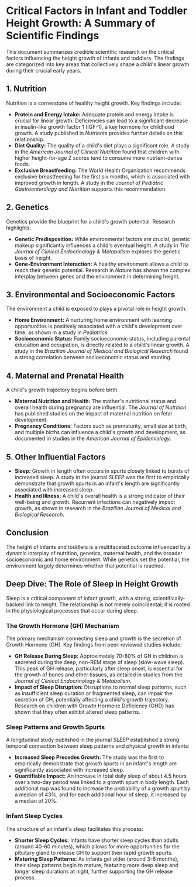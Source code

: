 # Critical Factors in Infant and Toddler Height Growth: A Summary of Scientific Findings

This document summarizes credible scientific research on the critical factors influencing the height growth of infants and toddlers. The findings are categorized into key areas that collectively shape a child's linear growth during their crucial early years.

## 1. Nutrition

Nutrition is a cornerstone of healthy height growth. Key findings include:

*   **Protein and Energy Intake:** Adequate protein and energy intake is crucial for linear growth. Deficiencies can lead to a significant decrease in insulin-like growth factor 1 (IGF-1), a key hormone for childhood growth. A study published in *Nutrients* provides further details on this relationship.
*   **Diet Quality:** The quality of a child's diet plays a significant role. A study in the *American Journal of Clinical Nutrition* found that children with higher height-for-age Z scores tend to consume more nutrient-dense foods.
*   **Exclusive Breastfeeding:** The World Health Organization recommends exclusive breastfeeding for the first six months, which is associated with improved growth in length. A study in the *Journal of Pediatric Gastroenterology and Nutrition* supports this recommendation.

## 2. Genetics

Genetics provide the blueprint for a child's growth potential. Research highlights:

*   **Genetic Predisposition:** While environmental factors are crucial, genetic makeup significantly influences a child's eventual height. A study in *The Journal of Clinical Endocrinology & Metabolism* explores the genetic basis of height.
*   **Gene-Environment Interaction:** A healthy environment allows a child to reach their genetic potential. Research in *Nature* has shown the complex interplay between genes and the environment in determining height.

## 3. Environmental and Socioeconomic Factors

The environment a child is exposed to plays a pivotal role in height growth.

*   **Home Environment:** A nurturing home environment with learning opportunities is positively associated with a child's development over time, as shown in a study in *Pediatrics*.
*   **Socioeconomic Status:** Family socioeconomic status, including parental education and occupation, is directly related to a child's linear growth. A study in the *Brazilian Journal of Medical and Biological Research* found a strong correlation between socioeconomic status and stunting.

## 4. Maternal and Prenatal Health

A child's growth trajectory begins before birth.

*   **Maternal Nutrition and Health:** The mother's nutritional status and overall health during pregnancy are influential. The *Journal of Nutrition* has published studies on the impact of maternal nutrition on fetal development.
*   **Pregnancy Conditions:** Factors such as prematurity, small size at birth, and multiple births can influence a child's growth and development, as documented in studies in the *American Journal of Epidemiology*.

## 5. Other Influential Factors

*   **Sleep:** Growth in length often occurs in spurts closely linked to bursts of increased sleep. A study in the journal *SLEEP* was the first to empirically demonstrate that growth spurts in an infant's length are significantly associated with increased sleep.
*   **Health and Illness:** A child's overall health is a strong indicator of their well-being and growth. Recurrent infections can negatively impact growth, as shown in research in the *Brazilian Journal of Medical and Biological Research*.

## Conclusion

The height of infants and toddlers is a multifaceted outcome influenced by a dynamic interplay of nutrition, genetics, maternal health, and the broader socioeconomic and home environment. While genetics set the potential, the environment largely determines whether that potential is reached.

## Deep Dive: The Role of Sleep in Height Growth

Sleep is a critical component of infant growth, with a strong, scientifically-backed link to height. The relationship is not merely coincidental; it is rooted in the physiological processes that occur during sleep.

### The Growth Hormone (GH) Mechanism

The primary mechanism connecting sleep and growth is the secretion of Growth Hormone (GH). Key findings from peer-reviewed studies include:

*   **GH Release During Sleep:** Approximately 70-80% of GH in children is secreted during the deep, non-REM stage of sleep (slow-wave sleep). This peak of GH release, particularly after sleep onset, is essential for the growth of bones and other tissues, as detailed in studies from the *Journal of Clinical Endocrinology & Metabolism*.
*   **Impact of Sleep Disruption:** Disruptions to normal sleep patterns, such as insufficient sleep duration or fragmented sleep, can impair the secretion of GH, potentially affecting a child's growth trajectory. Research on children with Growth Hormone Deficiency (GHD) has shown that they often exhibit altered sleep patterns.

### Sleep Patterns and Growth Spurts

A longitudinal study published in the journal *SLEEP* established a strong temporal connection between sleep patterns and physical growth in infants:

*   **Increased Sleep Precedes Growth:** The study was the first to empirically demonstrate that growth spurts in an infant's length are significantly associated with increased sleep.
*   **Quantifiable Impact:** An increase in total daily sleep of about 4.5 hours over a two-day period was linked to a growth spurt in body length. Each additional nap was found to increase the probability of a growth spurt by a median of 43%, and for each additional hour of sleep, it increased by a median of 20%.

### Infant Sleep Cycles

The structure of an infant's sleep facilitates this process:

*   **Shorter Sleep Cycles:** Infants have shorter sleep cycles than adults (around 40-60 minutes), which allows for more opportunities for the pituitary gland to release GH to support their rapid growth spurts.
*   **Maturing Sleep Patterns:** As infants get older (around 3-6 months), their sleep patterns begin to mature, featuring more deep sleep and longer sleep durations at night, further supporting the GH release process.
